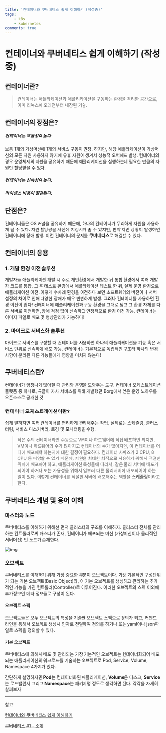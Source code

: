 ```yaml
---
title: '컨테이너와 쿠버네티스 쉽게 이해하기 (작성중)'
tags: 
    - k8s
    - kubernetes
comments: true
---
```

# 컨테이너와 쿠버네티스 쉽게 이해하기 (작성중)

## 컨테이너란?

> 컨테이너는 애플리케이션과 애플리케이션을 구동하는 환경을 격리한 공간으로, 이미 리눅스에 오래전부터 내장된 기술.

## 컨테이너의 장점은?

##### 컨테이너는 효율성이 높다

 보통 1개의 가상머신에 1개의 서비스 구동이 권장. 하지만, 해당 애플리케이션이 가상머신의 모든 자원 사용하지 않기에 유휴 자원이 생겨서 성능적 오버헤드 발생. 컨테이너의 경우 운영체제의 자원을 공유하기 때문에 애플리케이션을 실행하는데 필요한 만큼의 자원만 할당받을 수 있다.

##### 컨테이너는 신속성이 높다.

##### 라이센스 비용이 절감된다.

## 단점은?

컨테이너들은 OS 커널을 공유하기 때문에, 하나의 컨테이너가 무리하게 자원을 사용하게 될 수 있다. 자원 할당량을 사전에 지정시켜 줄 수  있지만, 만약 이런 상황이 발생하면 컨테이너에 장애 발생. 이런 컨테이너의 문제를 **쿠버네티스**로 해결할 수 있다.

## 컨테이너의 응용

### 1. 개발 환경 이전 솔루션

개발자들 애플리케이션 개발 시 주로 개인환경에서 개발한 뒤 통합 환경에서 여러 개발자 코드를 통합. 그 후 테스트 환경에서 애플리케이션 테스트 한 뒤, 실제 운영 환경으로 애플리케이션 이전. 이렇게 수차례 환경을 이전하다 보면 소프트웨어의 버전이나 서버 설정의 차이로 인해 다양한 장애가 매우 빈번하게 발생. **그러나** 컨테이너를 사용하면 환경 이전이 쉽다! 컨테이너에 애플리케이션과 구동 환경을 그대로 담고 그 환경 자체를 다른 서버로 이전하면, 장애 걱정 없이 신속하고 안정적으로 환경 이전 가능. 컨테이너는 이미지 파일로 배포 및 형상관리가 가능하다!

### 2. 마이크로 서비스화 솔루션

마이크로 서비스를 구성할 때 컨테이너를 사용하면 하나의 애플리케이션을 기능 혹은 서비스 단위로 신속하게 배포 가능. 컨테이너는 기본적으로 독립적인 구조라 하나의 변경 사항이 분리된 다른 기능들에게 영향을 미치지 않는다!

## 쿠버네티스란?

컨테이너가 엄청나게 많아질 때 관리와 운영을 도와주는 도구. 컨테이너 오케스트레이션 플랫폼 중 하나로, 구글이 자사 서비스를 위해 개발했던 Borg에서 얻은 운영 노하우를 오픈소스로 공개한 것

### 컨테이너 오케스트레이션이란?

쉽게 말하자면 여러 컨테이너를 편리하게 관리해주는 작업. 실제로는 스케줄링, 클러스터링, 서비스 디스커버리, 로깅 및 모니터링을 수행. 

> 작은 수의 컨테이너라면 수동으로 VM이나 하드웨어에 직접 배포하면 되지만, VM이나 하드웨어의 수가 많아지고 컨테이너의 수가 많아지면, 이 컨테이너를 어디에 배포해야 하는지에 대한 결정이 필요하다. 컨테이너 사이즈가 2 CPU, 8 CPU 등 다양할 수 있기 때문에, 자원을 최대한 최적으로 사용하기 위해서 적절한 위치에 배포해야 하고, 애플리케이션 특성들에 따라서, 같은 물리 서버에 배포가 되어야 하거나 또는 가용성을 위해서 일부러 다른 물리서버에 배포되어야 하는 일이 있다. 이렇게 컨테이너를 적절한 서버에 배포해주는 역할을 **스케줄링**이라고 한다.



## 쿠버네티스 개념 및 용어 이해

### 마스터와 노드

쿠버네티스를 이해하기 위해선 먼저 클러스터의 구조를 이해하자. 클러스터 전체를 관리하는 컨트롤러로써 마스터가 존재, 컨테이너가 배포되는 머신 (가상머신이나 물리적인 서버머신) 인 노드가 존재한다.

![img](https://t1.daumcdn.net/cfile/tistory/99172C485B02D9C82A)

### 오브젝트

쿠버네티스를 이해하기 위해 가장 중요한 부분이 오브젝트이다. 가장 기본적인 구성단위가 되는 기본 오브젝트(Basic Object)와, 이 기본 오브젝트를 생성하고 관리하는 추가적인 기능을 가진 컨트롤러(Controller)로 이루어진다. 이러한 오브젝트의 스펙 이외에 추가정보인 메타 정보들로 구성이 된다.

#### 오브젝트 스펙

오브젝트들은 모두 오브젝트의 특성을 기술한 오브젝트 스펙으로 정의가 되고, 커맨드 라인을 통해서 오브젝트 생성시 인자로 전달하여 정의를 하거나 또는 yaml이나 json파일로 스펙을 정의할 수 있다.

#### 기본 오브젝트

쿠버네티스에 의해서 배포 및 관리되는 가장 기본적인 오브젝트는 컨테이너화되어 배포되는 애플리케이션의 워크로드를 기술하는 오브젝트로 Pod, Service, Volume, Namespace 4가지가 있다. 

간단하게 설명하자면 **Pod**는 컨테이너화된 애플리케이션, **Volume**은 디스크, **Service**는 로드밸런서 그리고 **Namespace**는 패키지명 정도로 생각하면 된다. 각각을 자세히 살펴보자



---

참고

 [컨테이너와 쿠버네티스 쉽게 이해하기](https://medium.com/@dodghekgoo/컨테이너와-쿠버네티스를-쉽게-이해하기-3bd07ff0a02d)

[쿠버네티스 #1 - 소개](https://bcho.tistory.com/1255)